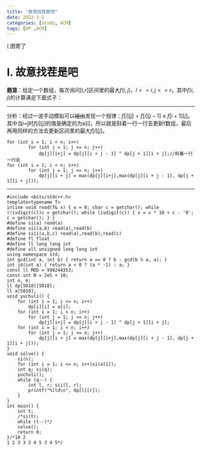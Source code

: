 ```yaml
---
title: "故意找茬是吧"
date: 2022-3-1
categories: [Study, ACM]
tags: [DP ,ACM]
---
```


( 图寄了

<!-- more -->

# I. 故意找茬是吧

**题意**：给定一个数组，每次询问[l,r]区间里的最大$f(i,j)$，$l<=i,j<=r$。其中$f(i,j)$的计算满足下面式子：

<!-- ![1653048263083](C:\Users\张少禹\AppData\Roaming\Typora\typora-user-images\1653048263083.png) -->

***

分析：经过一波手动模拟可以~~碰出~~发现一个规律：$f[i][j]=f[i][j-1]\land f[i+1][j]$。其中当i=j时$f[i][j]$的值是确定的为a[i]，所以就是斜着一行一行去更新f数组，最后再用同样的方法去更新区间里的最大$f[i][j]$。

~~~
for (int i = 1; i < n; i++) 
		for (int j = 1; j <= n; j++) 
			dp[j][i+j] = dp[j][i + j - 1] ^ dp[j + 1][i + j];//斜着一行一行走
for (int i = 1; i < n; i++)
		for (int j = 1; j <= n; j++) 
			dp[j][i + j] = max(dp[j][i+j],max(dp[j][i + j - 1], dp[j + 1][i + j]));
~~~

***

```
#include <bits/stdc++.h>
template<typename T>
inline void read(T& x) { x = 0; char c = getchar(); while (!isdigit(c))c = getchar(); while (isdigit(c)) { x = x * 10 + c - '0'; c = getchar(); } }
#define si(a) read(a)
#define sii(a,b) read(a),read(b)
#define siii(a,b,c) read(a),read(b),read(c)
#define fl float
#define ll long long int
#define ull unsigned long long int
using namespace std;
int gcd(int a, int b) { return a == 0 ? b : gcd(b % a, a); }
int jd(int a) { return a < 0 ? (a * -1) : a; }
const ll MOD = 998244353;
const int N = 2e5 + 10;
int n, m;
ll dp[5010][5010];
ll a[5010];
void yuchuli() {
	for (int i = 1; i <= n; i++)
		dp[i][i] = a[i];
	for (int i = 1; i < n; i++) 
		for (int j = 1; j <= n; j++) 
			dp[j][i+j] = dp[j][i + j - 1] ^ dp[j + 1][i + j];
	for (int i = 1; i < n; i++)
		for (int j = 1; j <= n; j++) 
			dp[j][i + j] = max(dp[j][i+j],max(dp[j][i + j - 1], dp[j + 1][i + j]));
}
void solve() {
	si(n);
	for (int i = 1; i <= n; i++)si(a[i]);
	int q; si(q);
	yuchuli();
	while (q--) {
		int l, r; sii(l, r);
		printf("%lld\n", dp[l][r]);
	}
}
int main() {
	int t;
	/*si(t);
	while (t--)*/
	solve();
	return 0;
}/*10 2
1 2 3 3 3 4 5 3 4 5*/

```

